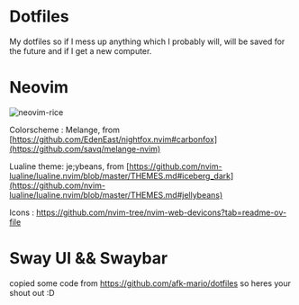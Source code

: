 # Dotfiles
My dotfiles so if I mess up anything which I probably will,
will be saved for the future and if I get a new computer.

# Neovim

![neovim-rice](https://github.com/Faraday22/dotfiles/assets/115096700/74cec7c5-ed23-437b-bff1-ac88873bbabf)



Colorscheme : Melange, from [https://github.com/EdenEast/nightfox.nvim#carbonfox](https://github.com/savq/melange-nvim)

Lualine theme: je;ybeans, from [https://github.com/nvim-lualine/lualine.nvim/blob/master/THEMES.md#iceberg_dark](https://github.com/nvim-lualine/lualine.nvim/blob/master/THEMES.md#jellybeans)

Icons : https://github.com/nvim-tree/nvim-web-devicons?tab=readme-ov-file

# Sway UI && Swaybar

copied some code from https://github.com/afk-mario/dotfiles
so heres your shout out :D
